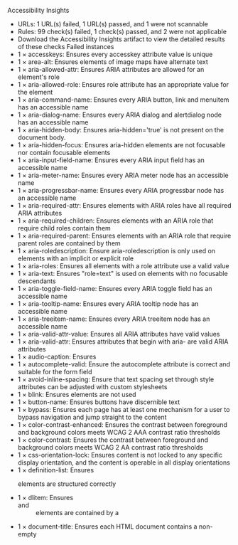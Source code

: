 Accessibility Insights
* URLs: 1 URL(s) failed, 1 URL(s) passed, and 1 were not scannable
* Rules: 99 check(s) failed, 1 check(s) passed, and 2 were not applicable
* Download the Accessibility Insights artifact to view the detailed results of these checks
Failed instances
* 1 × accesskeys:  Ensures every accesskey attribute value is unique
* 1 × area-alt:  Ensures <area> elements of image maps have alternate text
* 1 × aria-allowed-attr:  Ensures ARIA attributes are allowed for an element's role
* 1 × aria-allowed-role:  Ensures role attribute has an appropriate value for the element
* 1 × aria-command-name:  Ensures every ARIA button, link and menuitem has an accessible name
* 1 × aria-dialog-name:  Ensures every ARIA dialog and alertdialog node has an accessible name
* 1 × aria-hidden-body:  Ensures aria-hidden='true' is not present on the document body.
* 1 × aria-hidden-focus:  Ensures aria-hidden elements are not focusable nor contain focusable elements
* 1 × aria-input-field-name:  Ensures every ARIA input field has an accessible name
* 1 × aria-meter-name:  Ensures every ARIA meter node has an accessible name
* 1 × aria-progressbar-name:  Ensures every ARIA progressbar node has an accessible name
* 1 × aria-required-attr:  Ensures elements with ARIA roles have all required ARIA attributes
* 1 × aria-required-children:  Ensures elements with an ARIA role that require child roles contain them
* 1 × aria-required-parent:  Ensures elements with an ARIA role that require parent roles are contained by them
* 1 × aria-roledescription:  Ensure aria-roledescription is only used on elements with an implicit or explicit role
* 1 × aria-roles:  Ensures all elements with a role attribute use a valid value
* 1 × aria-text:  Ensures "role=text" is used on elements with no focusable descendants
* 1 × aria-toggle-field-name:  Ensures every ARIA toggle field has an accessible name
* 1 × aria-tooltip-name:  Ensures every ARIA tooltip node has an accessible name
* 1 × aria-treeitem-name:  Ensures every ARIA treeitem node has an accessible name
* 1 × aria-valid-attr-value:  Ensures all ARIA attributes have valid values
* 1 × aria-valid-attr:  Ensures attributes that begin with aria- are valid ARIA attributes
* 1 × audio-caption:  Ensures <audio> elements have captions
* 1 × autocomplete-valid:  Ensure the autocomplete attribute is correct and suitable for the form field
* 1 × avoid-inline-spacing:  Ensure that text spacing set through style attributes can be adjusted with custom stylesheets
* 1 × blink:  Ensures <blink> elements are not used
* 1 × button-name:  Ensures buttons have discernible text
* 1 × bypass:  Ensures each page has at least one mechanism for a user to bypass navigation and jump straight to the content
* 1 × color-contrast-enhanced:  Ensures the contrast between foreground and background colors meets WCAG 2 AAA contrast ratio thresholds
* 1 × color-contrast:  Ensures the contrast between foreground and background colors meets WCAG 2 AA contrast ratio thresholds
* 1 × css-orientation-lock:  Ensures content is not locked to any specific display orientation, and the content is operable in all display orientations
* 1 × definition-list:  Ensures <dl> elements are structured correctly
* 1 × dlitem:  Ensures <dt> and <dd> elements are contained by a <dl>
* 1 × document-title:  Ensures each HTML document contains a non-empty <title> element
* 1 × duplicate-id-active:  Ensures every id attribute value of active elements is unique
* 1 × duplicate-id-aria:  Ensures every id attribute value used in ARIA and in labels is unique
* 1 × duplicate-id:  Ensures every id attribute value is unique
* 1 × empty-heading:  Ensures headings have discernible text
* 1 × empty-table-header:  Ensures table headers have discernible text
* 1 × focus-order-semantics:  Ensures elements in the focus order have a role appropriate for interactive content
* 1 × form-field-multiple-labels:  Ensures form field does not have multiple label elements
* 1 × frame-focusable-content:  Ensures <frame> and <iframe> elements with focusable content do not have tabindex=-1
* 1 × frame-tested:  Ensures <iframe> and <frame> elements contain the axe-core script
* 1 × frame-title-unique:  Ensures <iframe> and <frame> elements contain a unique title attribute
* 1 × frame-title:  Ensures <iframe> and <frame> elements have an accessible name
* 1 × heading-order:  Ensures the order of headings is semantically correct
* 1 × hidden-content:  Informs users about hidden content.
* 1 × html-has-lang:  Ensures every HTML document has a lang attribute
* 1 × html-lang-valid:  Ensures the lang attribute of the <html> element has a valid value
* 1 × html-xml-lang-mismatch:  Ensure that HTML elements with both valid lang and xml:lang attributes agree on the base language of the page
* 1 × identical-links-same-purpose:  Ensure that links with the same accessible name serve a similar purpose
* 1 × image-alt:  Ensures <img> elements have alternate text or a role of none or presentation
* 1 × image-redundant-alt:  Ensure image alternative is not repeated as text
* 1 × input-button-name:  Ensures input buttons have discernible text
* 1 × input-image-alt:  Ensures <input type="image"> elements have alternate text
* 1 × label-content-name-mismatch:  Ensures that elements labelled through their content must have their visible text as part of their accessible name
* 1 × label-title-only:  Ensures that every form element has a visible label and is not solely labeled using hidden labels, or the title or aria-describedby attributes
* 1 × label:  Ensures every form element has a label
* 1 × landmark-banner-is-top-level:  Ensures the banner landmark is at top level
* 1 × landmark-complementary-is-top-level:  Ensures the complementary landmark or aside is at top level
* 1 × landmark-contentinfo-is-top-level:  Ensures the contentinfo landmark is at top level
* 1 × landmark-main-is-top-level:  Ensures the main landmark is at top level
* 1 × landmark-no-duplicate-banner:  Ensures the document has at most one banner landmark
* 1 × landmark-no-duplicate-contentinfo:  Ensures the document has at most one contentinfo landmark
* 1 × landmark-no-duplicate-main:  Ensures the document has at most one main landmark
* 1 × landmark-one-main:  Ensures the document has a main landmark
* 1 × landmark-unique:  Landmarks should have a unique role or role/label/title (i.e. accessible name) combination
* 1 × link-in-text-block:  Ensure links are distinguished from surrounding text in a way that does not rely on color
* 1 × link-name:  Ensures links have discernible text
* 1 × list:  Ensures that lists are structured correctly
* 1 × listitem:  Ensures <li> elements are used semantically
* 1 × marquee:  Ensures <marquee> elements are not used
* 1 × meta-refresh-no-exceptions:  Ensures <meta http-equiv="refresh"> is not used for delayed refresh
* 1 × meta-refresh:  Ensures <meta http-equiv="refresh"> is not used for delayed refresh
* 1 × meta-viewport-large:  Ensures <meta name="viewport"> can scale a significant amount
* 1 × meta-viewport:  Ensures <meta name="viewport"> does not disable text scaling and zooming
* 1 × nested-interactive:  Ensures interactive controls are not nested as they are not always announced by screen readers or can cause focus problems for assistive technologies
* 1 × no-autoplay-audio:  Ensures <video> or <audio> elements do not autoplay audio for more than 3 seconds without a control mechanism to stop or mute the audio
* 1 × object-alt:  Ensures <object> elements have alternate text
* 1 × p-as-heading:  Ensure bold, italic text and font-size is not used to style <p> elements as a heading
* 1 × page-has-heading-one:  Ensure that the page, or at least one of its frames contains a level-one heading
* 1 × presentation-role-conflict:  Elements marked as presentational should not have global ARIA or tabindex to ensure all screen readers ignore them
* 1 × region:  Ensures all page content is contained by landmarks
* 1 × role-img-alt:  Ensures [role='img'] elements have alternate text
* 1 × scope-attr-valid:  Ensures the scope attribute is used correctly on tables
* 1 × scrollable-region-focusable:  Ensure elements that have scrollable content are accessible by keyboard
* 1 × select-name:  Ensures select element has an accessible name
* 1 × server-side-image-map:  Ensures that server-side image maps are not used
* 1 × skip-link:  Ensure all skip links have a focusable target
* 1 × svg-img-alt:  Ensures <svg> elements with an img, graphics-document or graphics-symbol role have an accessible text
* 1 × tabindex:  Ensures tabindex attribute values are not greater than 0
* 1 × table-duplicate-name:  Ensure the <caption> element does not contain the same text as the summary attribute
* 1 × table-fake-caption:  Ensure that tables with a caption use the <caption> element.
* 1 × target-size:  Ensure touch target have sufficient size and space
* 1 × td-has-header:  Ensure that each non-empty data cell in a <table> larger than 3 by 3  has one or more table headers
* 1 × td-headers-attr:  Ensure that each cell in a table that uses the headers attribute refers only to other cells in that table
* 1 × th-has-data-cells:  Ensure that <th> elements and elements with role=columnheader/rowheader have data cells they describe
* 1 × valid-lang:  Ensures lang attributes have valid values
* 1 × video-caption:  Ensures <video> elements have captions

-------------------
This scan used axe-core axeVersion (https://github.com/dequelabs/axe-core/releases/tag/vaxeVersion) with userAgent and browser resolution 1920x800.
